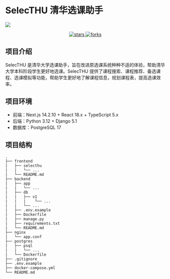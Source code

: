 # SelecTHU 清华选课助手

<img src="https://raw.githubusercontent.com/ShYuF/myPic/refs/heads/main/3plus.jpg">

<p align="center">
<a href="https://github.com/SelecTHU/SelecTHU">
<img src="https://img.shields.io/github/stars/SelecTHU/SelecTHU.svg?style=flat" alt="stars">
</a>
<a href="https://github.com/SelecTHU/SelecTHU/issues">
<img src="https://img.shields.io/github/issues/SelecTHU/SelecTHU.svg?style=flat" alt="forks">
</a>
</p>

## 项目介绍
SelecTHU 是清华大学选课助手，旨在改进原选课系统种种不适的体验，帮助清华大学本科阶段学生更好地选课。SelecTHU 提供了课程搜索、课程推荐、备选课程、选课模拟等功能，帮助学生更好地了解课程信息，规划课程表，提高选课效率。

## 项目环境
- 前端：Next.js 14.2.10 + React 18.x + TypeScript 5.x
- 后端：Python 3.12 + Django 5.1
- 数据库：PostgreSQL 17


## 项目结构
```
.
├── frontend
|   ├── selecthu
|   |   └── ...
|   └── README.md
├── backend
|   ├── app
|   |   └── ...
|   ├── db
|   |   ├── v1
|   |   |    └── ...
|   |   └── ...
|   ├── .env.example
|   ├── Dockerfile
|   ├── manage.py
|   ├── requirements.txt
|   └── README.md
├── nginx
|   └── app.conf
├── postgres
|   ├── psql
|   |   └── ...
|   └── Dockerfile
├── .gitignore
├── .env.example
├── docker-compose.yml
└── README.md
```
